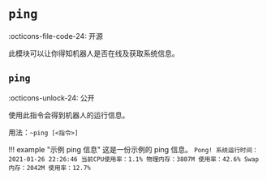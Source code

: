 # `ping`

:octicons-file-code-24: 开源

此模块可以让你得知机器人是否在线及获取系统信息。

## `ping`
:octicons-unlock-24: 公开

使用此指令会得到机器人的运行信息。

用法：`~ping [<指令>]`

!!! example "示例 ping 信息"
    这是一份示例的 ping 信息。
    ```
    Pong!
    系统运行时间：2021-01-26 22:26:46
    当前CPU使用率：1.1%
    物理内存：3807M 使用率：42.6%
    Swap内存：2042M 使用率：12.7%
    ```
